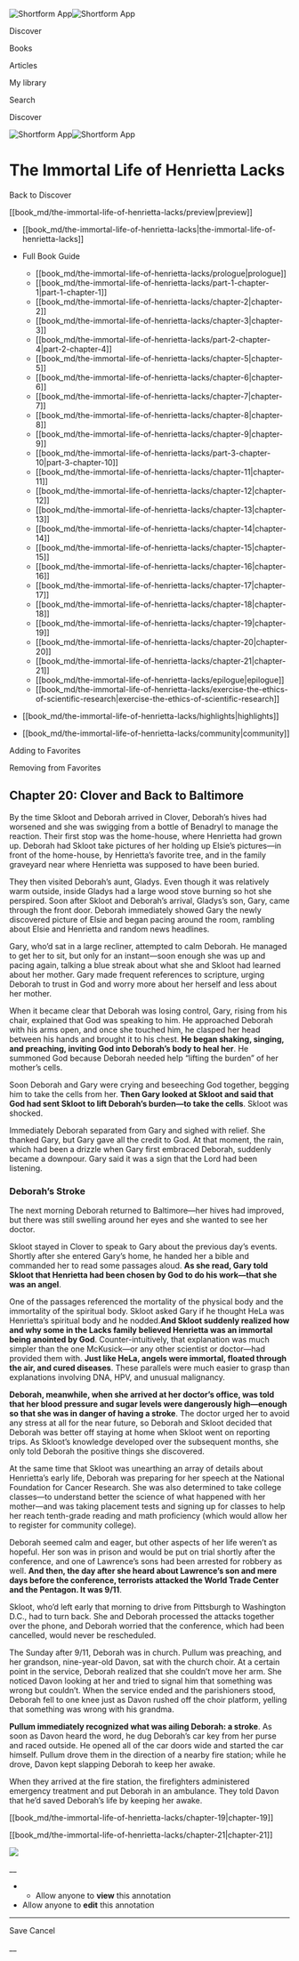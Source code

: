 ![Shortform App](/img/logo.36a2399e.svg)![Shortform App](/img/logo-dark.70c1b072.svg)

Discover

Books

Articles

My library

Search

Discover

![Shortform App](/img/logo.36a2399e.svg)![Shortform App](/img/logo-dark.70c1b072.svg)

# The Immortal Life of Henrietta Lacks

Back to Discover

[[book_md/the-immortal-life-of-henrietta-lacks/preview|preview]]

  * [[book_md/the-immortal-life-of-henrietta-lacks|the-immortal-life-of-henrietta-lacks]]
  * Full Book Guide

    * [[book_md/the-immortal-life-of-henrietta-lacks/prologue|prologue]]
    * [[book_md/the-immortal-life-of-henrietta-lacks/part-1-chapter-1|part-1-chapter-1]]
    * [[book_md/the-immortal-life-of-henrietta-lacks/chapter-2|chapter-2]]
    * [[book_md/the-immortal-life-of-henrietta-lacks/chapter-3|chapter-3]]
    * [[book_md/the-immortal-life-of-henrietta-lacks/part-2-chapter-4|part-2-chapter-4]]
    * [[book_md/the-immortal-life-of-henrietta-lacks/chapter-5|chapter-5]]
    * [[book_md/the-immortal-life-of-henrietta-lacks/chapter-6|chapter-6]]
    * [[book_md/the-immortal-life-of-henrietta-lacks/chapter-7|chapter-7]]
    * [[book_md/the-immortal-life-of-henrietta-lacks/chapter-8|chapter-8]]
    * [[book_md/the-immortal-life-of-henrietta-lacks/chapter-9|chapter-9]]
    * [[book_md/the-immortal-life-of-henrietta-lacks/part-3-chapter-10|part-3-chapter-10]]
    * [[book_md/the-immortal-life-of-henrietta-lacks/chapter-11|chapter-11]]
    * [[book_md/the-immortal-life-of-henrietta-lacks/chapter-12|chapter-12]]
    * [[book_md/the-immortal-life-of-henrietta-lacks/chapter-13|chapter-13]]
    * [[book_md/the-immortal-life-of-henrietta-lacks/chapter-14|chapter-14]]
    * [[book_md/the-immortal-life-of-henrietta-lacks/chapter-15|chapter-15]]
    * [[book_md/the-immortal-life-of-henrietta-lacks/chapter-16|chapter-16]]
    * [[book_md/the-immortal-life-of-henrietta-lacks/chapter-17|chapter-17]]
    * [[book_md/the-immortal-life-of-henrietta-lacks/chapter-18|chapter-18]]
    * [[book_md/the-immortal-life-of-henrietta-lacks/chapter-19|chapter-19]]
    * [[book_md/the-immortal-life-of-henrietta-lacks/chapter-20|chapter-20]]
    * [[book_md/the-immortal-life-of-henrietta-lacks/chapter-21|chapter-21]]
    * [[book_md/the-immortal-life-of-henrietta-lacks/epilogue|epilogue]]
    * [[book_md/the-immortal-life-of-henrietta-lacks/exercise-the-ethics-of-scientific-research|exercise-the-ethics-of-scientific-research]]
  * [[book_md/the-immortal-life-of-henrietta-lacks/highlights|highlights]]
  * [[book_md/the-immortal-life-of-henrietta-lacks/community|community]]



Adding to Favorites 

Removing from Favorites 

## Chapter 20: Clover and Back to Baltimore

By the time Skloot and Deborah arrived in Clover, Deborah’s hives had worsened and she was swigging from a bottle of Benadryl to manage the reaction. Their first stop was the home-house, where Henrietta had grown up. Deborah had Skloot take pictures of her holding up Elsie’s pictures—in front of the home-house, by Henrietta’s favorite tree, and in the family graveyard near where Henrietta was supposed to have been buried.

They then visited Deborah’s aunt, Gladys. Even though it was relatively warm outside, inside Gladys had a large wood stove burning so hot she perspired. Soon after Skloot and Deborah’s arrival, Gladys’s son, Gary, came through the front door. Deborah immediately showed Gary the newly discovered picture of Elsie and began pacing around the room, rambling about Elsie and Henrietta and random news headlines.

Gary, who’d sat in a large recliner, attempted to calm Deborah. He managed to get her to sit, but only for an instant—soon enough she was up and pacing again, talking a blue streak about what she and Skloot had learned about her mother. Gary made frequent references to scripture, urging Deborah to trust in God and worry more about her herself and less about her mother.

When it became clear that Deborah was losing control, Gary, rising from his chair, explained that God was speaking to him. He approached Deborah with his arms open, and once she touched him, he clasped her head between his hands and brought it to his chest. **He began shaking, singing, and preaching, inviting God into Deborah’s body to heal her**. He summoned God because Deborah needed help “lifting the burden” of her mother’s cells.

Soon Deborah and Gary were crying and beseeching God together, begging him to take the cells from her. **Then Gary looked at Skloot and said that God had sent Skloot to lift Deborah’s burden—to take the cells**. Skloot was shocked.

Immediately Deborah separated from Gary and sighed with relief. She thanked Gary, but Gary gave all the credit to God. At that moment, the rain, which had been a drizzle when Gary first embraced Deborah, suddenly became a downpour. Gary said it was a sign that the Lord had been listening.

### Deborah’s Stroke

The next morning Deborah returned to Baltimore—her hives had improved, but there was still swelling around her eyes and she wanted to see her doctor.

Skloot stayed in Clover to speak to Gary about the previous day’s events. Shortly after she entered Gary’s home, he handed her a bible and commanded her to read some passages aloud. **As she read, Gary told Skloot that Henrietta had been chosen by God to do his work—that she was an angel**.

One of the passages referenced the mortality of the physical body and the immortality of the spiritual body. Skloot asked Gary if he thought HeLa was Henrietta’s spiritual body and he nodded.**And Skloot suddenly realized how and why some in the Lacks family believed Henrietta was an immortal being anointed by God**. Counter-intuitively, that explanation was much simpler than the one McKusick—or any other scientist or doctor—had provided them with. **Just like HeLa, angels were immortal, floated through the air, and cured diseases**. These parallels were much easier to grasp than explanations involving DNA, HPV, and unusual malignancy.

**Deborah, meanwhile, when she arrived at her doctor’s office, was told that her blood pressure and sugar levels were dangerously high—enough so that she was in danger of having a stroke**. The doctor urged her to avoid any stress at all for the near future, so Deborah and Skloot decided that Deborah was better off staying at home when Skloot went on reporting trips. As Skloot’s knowledge developed over the subsequent months, she only told Deborah the positive things she discovered.

At the same time that Skloot was unearthing an array of details about Henrietta’s early life, Deborah was preparing for her speech at the National Foundation for Cancer Research. She was also determined to take college classes—to understand better the science of what happened with her mother—and was taking placement tests and signing up for classes to help her reach tenth-grade reading and math proficiency (which would allow her to register for community college).

Deborah seemed calm and eager, but other aspects of her life weren’t as hopeful. Her son was in prison and would be put on trial shortly after the conference, and one of Lawrence’s sons had been arrested for robbery as well. **And then, the day after she heard about Lawrence’s son and mere days before the conference, terrorists attacked the World Trade Center and the Pentagon. It was 9/11**.

Skloot, who’d left early that morning to drive from Pittsburgh to Washington D.C., had to turn back. She and Deborah processed the attacks together over the phone, and Deborah worried that the conference, which had been cancelled, would never be rescheduled.

The Sunday after 9/11, Deborah was in church. Pullum was preaching, and her grandson, nine-year-old Davon, sat with the church choir. At a certain point in the service, Deborah realized that she couldn’t move her arm. She noticed Davon looking at her and tried to signal him that something was wrong but couldn’t. When the service ended and the parishioners stood, Deborah fell to one knee just as Davon rushed off the choir platform, yelling that something was wrong with his grandma.

**Pullum immediately recognized what was ailing Deborah: a stroke**. As soon as Davon heard the word, he dug Deborah’s car key from her purse and raced outside. He opened all of the car doors wide and started the car himself. Pullum drove them in the direction of a nearby fire station; while he drove, Davon kept slapping Deborah to keep her awake.

When they arrived at the fire station, the firefighters administered emergency treatment and put Deborah in an ambulance. They told Davon that he’d saved Deborah’s life by keeping her awake.

[[book_md/the-immortal-life-of-henrietta-lacks/chapter-19|chapter-19]]

[[book_md/the-immortal-life-of-henrietta-lacks/chapter-21|chapter-21]]

![](https://bat.bing.com/action/0?ti=56018282&Ver=2&mid=4190ecfe-1bef-4a87-8b72-cb3d81454973&sid=1711133063fa11eebdec89a8b8ae3bbc&vid=171147a063fa11eea7440fcfeb230d96&vids=0&msclkid=N&pi=0&lg=en-US&sw=800&sh=600&sc=24&nwd=1&tl=Shortform%20%7C%20Book&p=https%3A%2F%2Fwww.shortform.com%2Fapp%2Fbook%2Fthe-immortal-life-of-henrietta-lacks%2Fchapter-20&r=&lt=364&evt=pageLoad&sv=1&rn=813961)

__

  *   * Allow anyone to **view** this annotation
  * Allow anyone to **edit** this annotation



* * *

Save Cancel

__



